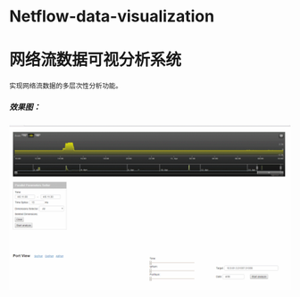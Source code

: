 # Netflow-data-visualization
网络流数据可视分析系统
=================================== 
    实现网络流数据的多层次性分析功能。
##### 效果图：
![一键搜索结果](https://github.com/xiaoguo16/Netflow-data-visualization/blob/master/%E6%95%88%E6%9E%9C%E5%9B%BE.gif)  
